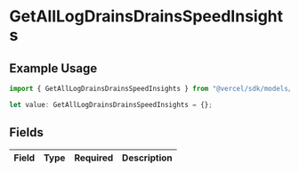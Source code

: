 # GetAllLogDrainsDrainsSpeedInsights

## Example Usage

```typescript
import { GetAllLogDrainsDrainsSpeedInsights } from "@vercel/sdk/models/getalllogdrainsop.js";

let value: GetAllLogDrainsDrainsSpeedInsights = {};
```

## Fields

| Field       | Type        | Required    | Description |
| ----------- | ----------- | ----------- | ----------- |